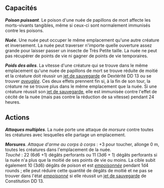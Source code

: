 ## Capacités
_**Poison puissant**_. Le poison d'une nuée de papillons de mort affecte les morts-vivants tangibles, même si ceux-ci sont normalement immunisés contre les poisons.

_**Nuée**_. Une nuée peut occuper le même emplacement qu'une autre créature et inversement. La nuée peut traverser n'importe quelle ouverture assez grande pour laisser passer un insecte de Très Petite taille. La nuée ne peut pas récupérer de points de vie ni gagner de points de vie temporaires.

_**Poids des ailes**_. La vitesse d'une créature qui se trouve dans le même emplacement qu'une nuée de papillons de mort se trouve réduite de moitié et la créature doit réussir un [jet de sauvegarde](/utiliser-les-caracteristiques/#jets-de-sauvegarde) de Dextérité DD 13 ou se trouver [_aveuglée_](/gerer-la-sante-du-personnage/#aveugle). Ces deux effets prennent fin si, à la fin de son tour, la créature ne se trouve plus dans le même emplacement que la nuée. Si une créature réussit son [jet de sauvegarde](/utiliser-les-caracteristiques/#jets-de-sauvegarde), elle est immunisée contre l'effet de cécité de la nuée (mais pas contre la réduction de sa vitesse) pendant 24 heures.

## Actions
_**Attaques multiples**_. La nuée porte une attaque de _morsure_ contre toutes les créatures avec lesquelles elle partage un emplacement.

_**Morsures**_. _Attaque d'arme au corps à corps_ : +3 pour toucher, allonge 0 m, toutes les créatures dans l'emplacement de la nuée.  
_Touché_ : 22 (6d6 +1) dégâts perforants ou 11 (3d6 + 1) dégâts perforants si la nuée n'a plus que la moitié de ses points de vie ou moins. La cible subit également 10 (3d6) dégâts de poison et est [_empoisonnée_](/gerer-la-sante-du-personnage/#empoisonne) pendant 1d4 rounds ; elle peut réduire cette quantité de dégâts de moitié et ne pas se trouver dans l'état [_empoisonné_](/gerer-la-sante-du-personnage/#empoisonne) si elle réussit un [jet de sauvegarde](/utiliser-les-caracteristiques/#jets-de-sauvegarde) de Constitution DD 13.
